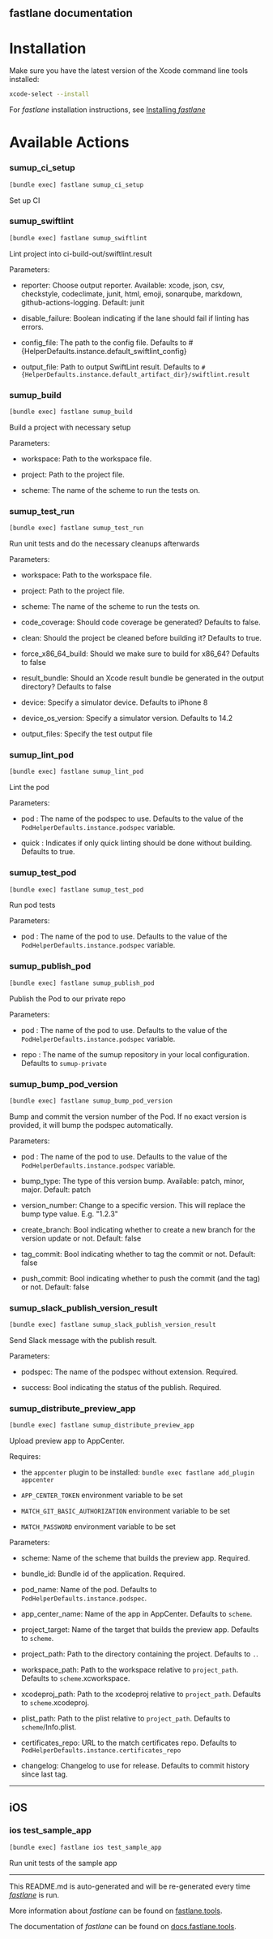 fastlane documentation
----

# Installation

Make sure you have the latest version of the Xcode command line tools installed:

```sh
xcode-select --install
```

For _fastlane_ installation instructions, see [Installing _fastlane_](https://docs.fastlane.tools/#installing-fastlane)

# Available Actions

### sumup_ci_setup

```sh
[bundle exec] fastlane sumup_ci_setup
```

Set up CI

### sumup_swiftlint

```sh
[bundle exec] fastlane sumup_swiftlint
```

Lint project into ci-build-out/swiftlint.result

Parameters:

- reporter: Choose output reporter. Available: xcode, json, csv, checkstyle, codeclimate, junit, html, emoji, sonarqube, markdown, github-actions-logging. Default: junit

- disable_failure: Boolean indicating if the lane should fail if linting has errors.

- config_file: The path to the config file. Defaults to #{HelperDefaults.instance.default_swiftlint_config}

- output_file: Path to output SwiftLint result. Defaults to `#{HelperDefaults.instance.default_artifact_dir}/swiftlint.result`

### sumup_build

```sh
[bundle exec] fastlane sumup_build
```

Build a project with necessary setup

Parameters:

- workspace: Path to the workspace file.

- project: Path to the project file.

- scheme: The name of the scheme to run the tests on.

### sumup_test_run

```sh
[bundle exec] fastlane sumup_test_run
```

Run unit tests and do the necessary cleanups afterwards

Parameters:

- workspace: Path to the workspace file.

- project: Path to the project file.

- scheme: The name of the scheme to run the tests on.

- code_coverage: Should code coverage be generated? Defaults to false.

- clean: Should the project be cleaned before building it? Defaults to true.

- force_x86_64_build: Should we make sure to build for x86_64? Defaults to false

- result_bundle: Should an Xcode result bundle be generated in the output directory? Defaults to false

- device: Specify a simulator device. Defaults to iPhone 8

- device_os_version: Specify a simulator version. Defaults to 14.2

- output_files: Specify the test output file

### sumup_lint_pod

```sh
[bundle exec] fastlane sumup_lint_pod
```

Lint the pod

Parameters:

- pod : The name of the podspec to use. Defaults to the value of the `PodHelperDefaults.instance.podspec` variable.

- quick : Indicates if only quick linting should be done without building. Defaults to true.

### sumup_test_pod

```sh
[bundle exec] fastlane sumup_test_pod
```

Run pod tests

Parameters:

- pod : The name of the pod to use. Defaults to the value of the `PodHelperDefaults.instance.podspec` variable.

### sumup_publish_pod

```sh
[bundle exec] fastlane sumup_publish_pod
```

Publish the Pod to our private repo

Parameters:

- pod : The name of the pod to use. Defaults to the value of the `PodHelperDefaults.instance.podspec` variable.

- repo : The name of the sumup repository in your local configuration. Defaults to `sumup-private`

### sumup_bump_pod_version

```sh
[bundle exec] fastlane sumup_bump_pod_version
```

Bump and commit the version number of the Pod. If no exact version is provided, it will bump the podspec automatically.

Parameters:

- pod : The name of the pod to use. Defaults to the value of the `PodHelperDefaults.instance.podspec` variable.

- bump_type: The type of this version bump. Available: patch, minor, major. Default: patch

- version_number: Change to a specific version. This will replace the bump type value. E.g. "1.2.3"

- create_branch: Bool indicating whether to create a new branch for the version update or not. Default: false

- tag_commit: Bool indicating whether to tag the commit or not. Default: false

- push_commit: Bool indicating whether to push the commit (and the tag) or not. Default: false

### sumup_slack_publish_version_result

```sh
[bundle exec] fastlane sumup_slack_publish_version_result
```

Send Slack message with the publish result.

Parameters:

- podspec: The name of the podspec without extension. Required.

- success: Bool indicating the status of the publish. Required.

### sumup_distribute_preview_app

```sh
[bundle exec] fastlane sumup_distribute_preview_app
```

Upload preview app to AppCenter.

Requires:

- the `appcenter` plugin to be installed: `bundle exec fastlane add_plugin appcenter`

- `APP_CENTER_TOKEN` environment variable to be set

- `MATCH_GIT_BASIC_AUTHORIZATION` environment variable to be set

- `MATCH_PASSWORD` environment variable to be set

Parameters:

- scheme: Name of the scheme that builds the preview app. Required.

- bundle_id: Bundle id of the application. Required.

- pod_name: Name of the pod. Defaults to `PodHelperDefaults.instance.podspec`.

- app_center_name: Name of the app in AppCenter. Defaults to `scheme`.

- project_target: Name of the target that builds the preview app. Defaults to `scheme`.

- project_path: Path to the directory containing the project. Defaults to `.`.

- workspace_path: Path to the workspace relative to `project_path`. Defaults to `scheme`.xcworkspace.

- xcodeproj_path: Path to the xcodeproj relative to `project_path`. Defaults to `scheme`.xcodeproj.

- plist_path: Path to the plist relative to `project_path`. Defaults to `scheme`/Info.plist.

- certificates_repo: URL to the match certificates repo. Defaults to `PodHelperDefaults.instance.certificates_repo`

- changelog: Changelog to use for release. Defaults to commit history since last tag.

----


## iOS

### ios test_sample_app

```sh
[bundle exec] fastlane ios test_sample_app
```

Run unit tests of the sample app

----

This README.md is auto-generated and will be re-generated every time [_fastlane_](https://fastlane.tools) is run.

More information about _fastlane_ can be found on [fastlane.tools](https://fastlane.tools).

The documentation of _fastlane_ can be found on [docs.fastlane.tools](https://docs.fastlane.tools).
